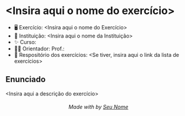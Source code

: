 # <Insira aqui o nome do exercício>

* 🖥️ Exercício: <Insira aqui o nome do Exercício>
* 🏫 Instituição: <Insira aqui o nome da Instituição>
* ✨ Curso: <Insira aqui o nome do Curso>
* 👨‍🏫 Orientador: Prof.: <Insira aqui o nome do professor>  
* 📖 Respositório dos exercícios: <Se tiver, insira aqui o link da lista de exercícios>
  
## Enunciado
  
<Insira aqui a descrição do exercício>

<h6 align="center">Made with by <a href="Link_do_seu_perfil_no_GitHub">Seu Nome</a></h6>
